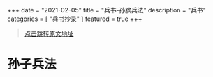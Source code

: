 +++
date = "2021-02-05"
title = "兵书-孙膑兵法"
description = "兵书"
categories = [
    "兵书抄录"
]
featured = true
+++
> [点击跳转原文地址](http://book.sbkk8.com/gudai/gudaibingshu/)
# 孙子兵法